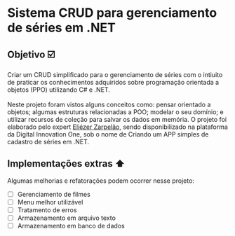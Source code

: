 # Sistema CRUD para gerenciamento de séries em .NET

## Objetivo ☑️

Criar um CRUD simplificado para o gerenciamento de séries com o intiuito de praticar os conhecimentos adquiridos sobre programação orientada a objetos (PPO) utilizando C# e .NET.<br><br>
Neste projeto foram vistos alguns conceitos como: pensar orientado a objetos; algumas estruturas relacionadas a POO; modelar o seu domínio; e utilizar recursos de coleção para salvar os dados em memória. O projeto foi elaborado pelo expert [Eliézer Zarpelão](https://www.linkedin.com/in/eliezerzarpelao/), sendo disponibilizado na plataforma da Digital Innovation One, sob o nome de Criando um APP simples de cadastro de séries em .NET.

## Implementações extras ⬆️

Algumas melhorias e refatorações podem ocorrer nesse projeto:

- [ ] Gerenciamento de filmes
- [ ] Menu melhor utilizável
- [ ] Tratamento de erros
- [ ] Armazenamento em arquivo texto
- [ ] Armazenamento em banco de dados
